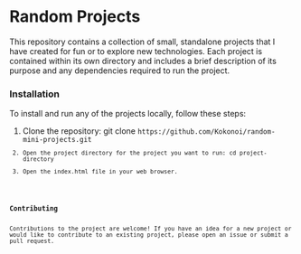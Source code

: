 <h1>Random Projects</h1>
This repository contains a collection of small, standalone projects that I have created for fun or to explore new technologies. Each project is contained within its own directory and includes a brief description of its purpose and any dependencies required to run the project.

<h3>Installation</h3>
<p>To install and run any of the projects locally, follow these steps:</p>
<ol>
<li>Clone the repository: git clone <code>https://github.com/Kokonoi/random-mini-projects.git<code></li>
<li>Open the project directory for the project you want to run: cd project-directory</li>
<li>Open the index.html file in your web browser.</li>
</ol>
<h3>Contributing</h3>
Contributions to the project are welcome! If you have an idea for a new project or would like to contribute to an existing project, please open an issue or submit a pull request.
